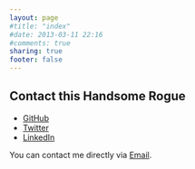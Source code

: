 ```yaml
---
layout: page
#title: "index"
#date: 2013-03-11 22:16
#comments: true
sharing: true
footer: false
---
```

Contact this Handsome Rogue
---------------------------

*  [GitHub](https://github.com/frncscgmz) 
*  [Twitter](https://twitter.com/accdntprn)
*  [LinkedIn](https://linkedin.com/pub/francisco-gomez/54/559/38a/)

You can contact me directly via [Email](mailto:mail@frncscgmz.me).
